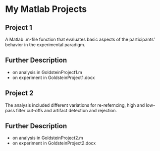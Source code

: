 # My Matlab Projects

## Project 1
A Matlab .m-file function that evaluates basic aspects of the participants’ behavior in the experimental paradigm.

## Further Description
* on analysis in GoldsteinProject1.m
* on experiment in GoldsteinProject1.docx

## Project 2
The analysis included different variations for re-referncing, high and low-pass filter cut-offs and artifact detection and rejection.

## Further Description
* on analysis in GoldsteinProject2.m
* on experiment in GoldsteinProject2.docx
